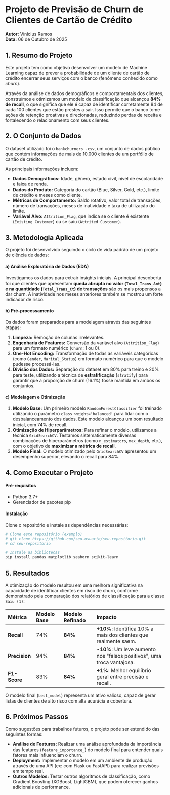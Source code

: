# Projeto de Previsão de Churn de Clientes de Cartão de Crédito

**Autor:** Vinícius Ramos  
**Data:** 06 de Outubro de 2025

## 1. Resumo do Projeto

Este projeto tem como objetivo desenvolver um modelo de Machine Learning capaz de prever a probabilidade de um cliente de cartão de crédito encerrar seus serviços com o banco (fenômeno conhecido como *churn*).

Através da análise de dados demográficos e comportamentais dos clientes, construímos e otimizamos um modelo de classificação que alcançou **84% de recall**, o que significa que ele é capaz de identificar corretamente 84 de cada 100 clientes que estão prestes a sair. Isso permite que o banco tome ações de retenção proativas e direcionadas, reduzindo perdas de receita e fortalecendo o relacionamento com seus clientes.

## 2. O Conjunto de Dados

O dataset utilizado foi o `bankchurners_.csv`, um conjunto de dados público que contém informações de mais de 10.000 clientes de um portfólio de cartão de crédito.

As principais informações incluem:
- **Dados Demográficos:** Idade, gênero, estado civil, nível de escolaridade e faixa de renda.
- **Dados do Produto:** Categoria do cartão (Blue, Silver, Gold, etc.), limite de crédito e meses como cliente.
- **Métricas de Comportamento:** Saldo rotativo, valor total de transações, número de transações, meses de inatividade e taxa de utilização do limite.
- **Variável Alvo:** `Attrition_Flag`, que indica se o cliente é existente (`Existing Customer`) ou se saiu (`Attrited Customer`).

## 3. Metodologia Aplicada

O projeto foi desenvolvido seguindo o ciclo de vida padrão de um projeto de ciência de dados:

#### a) Análise Exploratória de Dados (EDA)
Investigamos os dados para extrair insights iniciais. A principal descoberta foi que clientes que apresentam **queda abrupta no valor (`Total_Trans_Amt`) e na quantidade (`Total_Trans_Ct`) de transações** são os mais propensos a dar churn. A inatividade nos meses anteriores também se mostrou um forte indicador de risco.

#### b) Pré-processamento
Os dados foram preparados para a modelagem através das seguintes etapas:
1.  **Limpeza:** Remoção de colunas irrelevantes.
2.  **Engenharia de Features:** Conversão da variável alvo (`Attrition_Flag`) para um formato numérico (`Churn`: 1 ou 0).
3.  **One-Hot Encoding:** Transformação de todas as variáveis categóricas (como `Gender`, `Marital_Status`) em formato numérico para que o modelo pudesse processá-las.
4.  **Divisão dos Dados:** Separação do dataset em 80% para treino e 20% para teste, utilizando a técnica de **estratificação** (`stratify`) para garantir que a proporção de churn (16.1%) fosse mantida em ambos os conjuntos.

#### c) Modelagem e Otimização
1.  **Modelo Base:** Um primeiro modelo `RandomForestClassifier` foi treinado utilizando o parâmetro `class_weight='balanced'` para lidar com o desbalanceamento dos dados. Este modelo alcançou um bom resultado inicial, com 74% de recall.
2.  **Otimização de Hiperparâmetros:** Para refinar o modelo, utilizamos a técnica `GridSearchCV`. Testamos sistematicamente diversas combinações de hiperparâmetros (como `n_estimators`, `max_depth`, etc.), com o objetivo de **maximizar a métrica de recall**.
3.  **Modelo Final:** O modelo otimizado pelo `GridSearchCV` apresentou um desempenho superior, elevando o recall para 84%.

## 4. Como Executar o Projeto

#### Pré-requisitos
- Python 3.7+
- Gerenciador de pacotes pip

#### Instalação
Clone o repositório e instale as dependências necessárias:
```bash
# Clone este repositório (exemplo)
# git clone https://github.com/seu-usuario/seu-repositorio.git
# cd seu-repositorio

# Instale as bibliotecas
pip install pandas matplotlib seaborn scikit-learn
```

## 5. Resultados

A otimização do modelo resultou em uma melhora significativa na capacidade de identificar clientes em risco de churn, conforme demonstrado pela comparação dos relatórios de classificação para a classe `Saiu (1)`:

| Métrica   | Modelo Base | Modelo Refinado | Impacto                                                              |
| :-------- | :---------- | :-------------- | :------------------------------------------------------------------- |
| **Recall**  | 74%         | **84%**         | **+10%**: Identifica 10% a mais dos clientes que realmente saem.       |
| **Precision** | 94%         | **84%**         | **-10%**: Um leve aumento nos "falsos positivos", uma troca vantajosa. |
| **F1-Score**| 83%         | **84%**         | **+1%**: Melhor equilíbrio geral entre precisão e recall.            |

O modelo final (`best_model`) representa um ativo valioso, capaz de gerar listas de clientes de alto risco com alta acurácia e cobertura.

## 6. Próximos Passos
Como sugestões para trabalhos futuros, o projeto pode ser estendido das seguintes formas:
- **Análise de Features:** Realizar uma análise aprofundada da importância das features (`feature_importance_`) do modelo final para entender quais fatores mais influenciam o churn.
- **Deployment:** Implementar o modelo em um ambiente de produção através de uma API (ex: com Flask ou FastAPI) para realizar previsões em tempo real.
- **Outros Modelos:** Testar outros algoritmos de classificação, como Gradient Boosting (XGBoost, LightGBM), que podem oferecer ganhos adicionais de performance.
